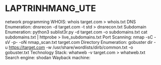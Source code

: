 # LAPTRINHMANG_UTE
network programming
WHOIS:
whois target.com > whois.txt
DNS Enumeration:
dnsrecon -d target.com -t std > dnsrecon.txt
Subdomain Enumeration:
python3 sublist3r.py -d target.com -o subdomains.txt
cat subdomains.txt | httprobe > live_subdomains.txt
Port Scanning:
nmap -sC -sV -p- -oN nmap_scan.txt target.com
Directory Enumeration:
gobuster dir -u https://target.com -w /usr/share/wordlists/dirb/common.txt -o gobuster.txt
Technology Stack:
whatweb -v target.com > whatweb.txt
Search engine: shodan
Wayback machine:

